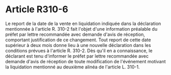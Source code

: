 # Article R310-6

Le report de la date de la vente en liquidation indiquée dans la déclaration mentionnée à l'article R. 310-2 fait l'objet d'une information préalable du préfet par lettre recommandée avec demande d'avis de réception, comportant justification de ce changement.   Tout report de cette date supérieur à deux mois donne lieu à une nouvelle déclaration dans les conditions prévues à l'article R. 310-2.   Dès qu'il en a connaissance, le déclarant est tenu d'informer le préfet par lettre recommandée avec demande d'avis de réception de toute modification de l'événement motivant la liquidation mentionné au deuxième alinéa de l'article L. 310-1.